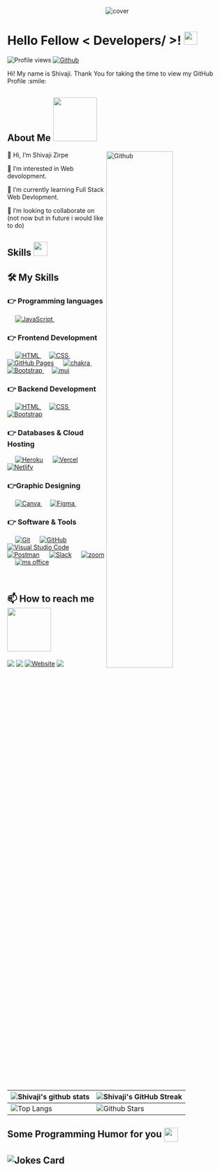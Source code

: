 <div align="center">
<img width="" height = "" src="https://miro.medium.com/max/1444/1*Z5-lWkyzcRB5ahgm9qyxvg.png" alt="cover" />
</div>

<h1> Hello Fellow < Developers/ >! <img src = "https://raw.githubusercontent.com/MartinHeinz/MartinHeinz/master/wave.gif" width = 30px> </h1>
<p align='center'>
</p>

![Profile views](https://visitor-badge.glitch.me/badge?page_id=CodEsHiVaz.CodEsHiVaz)
[![Github](https://img.shields.io/github/followers/CodEsHiVaz?label=Follow&style=social)](https://github.com/CodEsHiVaz)

<div size='20px'> Hi! My name is Shivaji. Thank You for taking the time to view my GitHub Profile :smile:
</div>

<h2> About Me <img src = "https://media0.giphy.com/media/KDDpcKigbfFpnejZs6/giphy.gif?cid=ecf05e47oy6f4zjs8g1qoiystc56cu7r9tb8a1fe76e05oty&rid=giphy.gif" width = 100px></h2>

<img width="55%" align="right" alt="Github" src="https://raw.githubusercontent.com/onimur/.github/master/.resources/git-header.svg" />

👋 Hi, I’m Shivaji Zirpe
  
👀 I’m interested in Web devolopment.
  
🌱 I’m currently learning Full Stack Web Devlopment.
  
💞️ I’m looking to collaborate on (not now but in future i would like to do)
  
  

    


<h2> Skills <img src = "https://media2.giphy.com/media/QssGEmpkyEOhBCb7e1/giphy.gif?cid=ecf05e47a0n3gi1bfqntqmob8g9aid1oyj2wr3ds3mg700bl&rid=giphy.gif" width = 32px> </h2>

## 🛠️ My Skills

### 👉 Programming languages

<p align="left"> 
  &emsp; 

  <a href="https://developer.mozilla.org/en-US/docs/Web/JavaScript" target="_blank"> 
     <img alt="JavaScript" src="https://img.shields.io/badge/javascript-%23323330.svg?style=for-the-badge&logo=javascript&logoColor=%23F7DF1E">
   </a>
  &emsp;

</p>

### 👉 Frontend Development

<p align="left"> 
  &emsp; 
  <a href="https://www.w3.org/html/" target="_blank"> 
   <img alt="HTML" src="https://img.shields.io/badge/html-%23E34F26.svg?style=for-the-badge&logo=html5&logoColor=white">
  </a>   
  &emsp;
  <a href="https://www.w3schools.com/css/" target="_blank">
    <img alt="CSS" src="https://img.shields.io/badge/CSS-%231572B6.svg?style=for-the-badge&logo=css3&logoColor=white">
  </a> 
   &emsp;
      <a href="https://www.github.com"><img alt="GitHub Pages" src="https://img.shields.io/badge/react-%2320232a.svg?style=for-the-badge&logo=react&logoColor=%2361DAFB"></a>
&emsp; 
   <a href="https://www.java.com" target="_blank"> 
    <img alt="chakra" src="https://img.shields.io/badge/chakra-%234ED1C5.svg?style=for-the-badge&logo=chakraui&logoColor=black">
  </a>
   &emsp;
   <a href="https://getbootstrap.com" target="_blank"> 
    <img alt="Bootstrap" src="https://img.shields.io/badge/bootstrap-%23563D7C.svg?style=for-the-badge&logo=bootstrap&logoColor=white"/>
  </a>
     &emsp;
   <a href="#" target="_blank"> 
    <img alt="mui" src="https://img.shields.io/badge/MUI-%230081CB.svg?style=for-the-badge&logo=mui&logoColor=white"/>
  </a>
</p>


### 👉 Backend Development


<p align="left"> 
  &emsp; 
  <a href="https://www.w3.org/html/" target="_blank"> 
   <img alt="HTML" src="https://img.shields.io/badge/node.js-6DA55F?style=for-the-badge&logo=node.js&logoColor=white">
  </a>   
  &emsp;
  <a href="https://www.w3schools.com/css/" target="_blank">
    <img alt="CSS" src="https://img.shields.io/badge/express.js-%23404d59.svg?style=for-the-badge&logo=express&logoColor=%2361DAFB">
  </a> 
   &emsp;
  <a href="https://getbootstrap.com" target="_blank"> 
    <img alt="Bootstrap" src="https://img.shields.io/badge/MongoDB-%234ea94b.svg?style=for-the-badge&logo=mongodb&logoColor=white"/>
  </a>
</p>


### 👉 Databases & Cloud Hosting


<p align="left">
  &emsp;
    <a href="https://www.heroku.com/"><img alt="Heroku" src="https://img.shields.io/badge/heroku-%23430098.svg?style=for-the-badge&logo=heroku&logoColor=white"></a>  
  &emsp;
    <a href="https://www.vercel.com/"><img alt="Vercel" src="https://img.shields.io/badge/vercel-%23000000.svg?style=for-the-badge&logo=vercel&logoColor=white"></a>  
  &emsp;
      <a href="https://www.netlify.com/"><img alt="Netlify" src="https://img.shields.io/badge/netlify-%23000000.svg?style=for-the-badge&logo=netlify&logoColor=#00C7B7"></a>  
  &emsp;
</p>
  
### 👉Graphic Designing
<p align="left">
    &emsp;
  <a href="#">
  	<img alt="Canva" src="https://img.shields.io/badge/Canva-%2300C4CC.svg?style=for-the-badge&logo=Canva&logoColor=white"/>
  </a>
&emsp;
     
  <a href="#">
  	<img alt="Figma" src="https://img.shields.io/badge/figma-%23F24E1E.svg?style=for-the-badge&logo=figma&logoColor=white"/>
  </a>
&emsp;
 </p>

### 👉 Software & Tools

<p>
  &emsp;
    <a href="#"><img alt="Git" src="https://img.shields.io/badge/git-%23F05033.svg?style=for-the-badge&logo=git&logoColor=white"></a>
&emsp;
    <a href="#"><img alt="GitHub" src="https://img.shields.io/badge/github-%23121011.svg?style=for-the-badge&logo=github&logoColor=white"></a>
&emsp;
    <a href="#"><img alt="Visual Studio Code" src="https://img.shields.io/badge/Visual%20Studio%20Code-0078d7.svg?style=for-the-badge&logo=visual-studio-code&logoColor=white"></a>
    &emsp;
     <a href="#"><img alt="Postman" src="https://img.shields.io/badge/Postman-FF6C37?style=for-the-badge&logo=postman&logoColor=white"></a>
    &emsp;
        <a href="#"><img alt="Slack" src="https://img.shields.io/badge/Slack-4A154B?style=for-the-badge&logo=slack&logoColor=white"></a>
    &emsp;
        <a href="#"><img alt="zoom" src="https://img.shields.io/badge/Zoom-2D8CFF?style=for-the-badge&logo=zoom&logoColor=white"></a>
    &emsp;
        <a href="#"><img alt="ms office" src="https://img.shields.io/badge/Microsoft_Office-D83B01?style=for-the-badge&logo=microsoft-office&logoColor=white"></a>
  &emsp;

</p>

<br/>

  <h2> 📫 How to reach me  <img src='https://raw.githubusercontent.com/ShahriarShafin/ShahriarShafin/main/Assets/handshake.gif' width="100px"> </h2>
  
<a href = 'https://www.linkedin.com/in/shivaji-zirpe-92650919b/' target="_blank"> <img  align= 'center' src="https://img.shields.io/badge/linkedin-%230077B5.svg?style=for-the-badge&logo=linkedin&logoColor=white"/></a>
<a href = 'https://medium.com/@mobiotech11' target="_blank"> <img align= 'center' src="https://img.shields.io/badge/Medium-12100E?style=for-the-badge&logo=medium&logoColor=white"/></a>
<a href="https://shivajis-portpholio-site.netlify.app" target="_blank"><img src="https://img.shields.io/badge/Portfolio-%23000000.svg?style=for-the-badge&logo=firefox&logoColor=#FF7139" align= 'center' alt="Website"/></a>
<a href = 'https://github.com/CodEsHiVaz/' target="_blank"> <img align= 'center' src="https://img.shields.io/badge/github-%23121011.svg?style=for-the-badge&logo=github&logoColor=white"/></a>

<br>
<br>
  <br>


| ![Shivaji's  github stats](https://github-readme-stats.vercel.app/api?username=CodEsHiVaz&show_icons=true&theme=radical)             | ![Shivaji's  GitHub Streak](https://github-readme-streak-stats.herokuapp.com/?user=CodEsHiVaz&theme=radical)                                                                                                           |
| --------------------------------------------------------------------------------------------------------------------------------- | ----------------------------------------------------------------------------------------------------------------------------------------------------------------------------------------------------------------- |
| ![Top Langs](https://github-readme-stats.vercel.app/api/top-langs/?username=CodEsHiVaz&langs_count=8&theme=radical&layout=compact) | ![Github Stars](https://github-readme-stats.vercel.app/api?username=CodEsHiVaz&show_icons=true&locale=en&count_private=true&hide_rank=true&custom_title=My%20GitHub%20Stats&disable_animations=true&theme=radical) |

<h2> Some Programming Humor for you <img align ='center' src='https://media2.giphy.com/media/UQDSBzfyiBKvgFcSTw/giphy.gif?cid=ecf05e47p3cd513axbek3f56ti3jzizq8hincw20jauyyfyw&rid=giphy.gif' width = '32px'></h2>

![Jokes Card](https://readme-jokes.vercel.app/api?theme=radical)
-------

